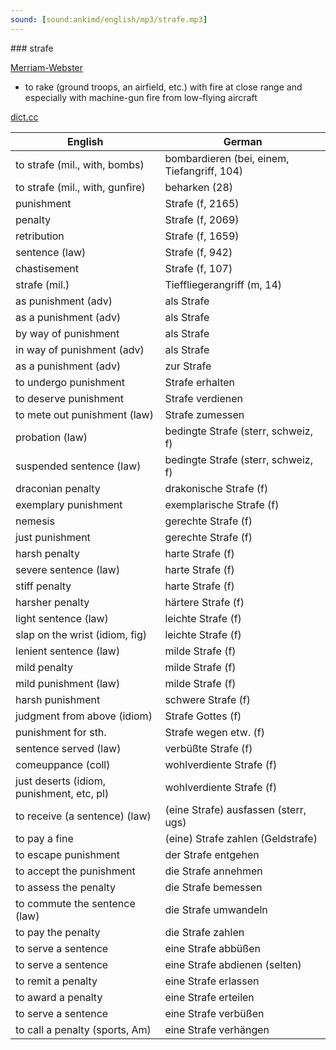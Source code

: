 ```yaml
---
sound: [sound:ankimd/english/mp3/strafe.mp3]
---
```


\### strafe

[Merriam-Webster](https://www.merriam-webster.com/dictionary/strafe)

- to rake (ground troops, an airfield, etc.) with fire at close range and especially with machine-gun fire from low-flying aircraft

[dict.cc](https://www.dict.cc/strafe)

| English        | German       |
| -------------- | ------------ |
| to strafe (mil., with, bombs) | bombardieren (bei, einem, Tiefangriff, 104) |
| to strafe (mil., with, gunfire) | beharken (28) |
| punishment | Strafe (f, 2165) |
| penalty | Strafe (f, 2069) |
| retribution | Strafe (f, 1659) |
| sentence (law) | Strafe (f, 942) |
| chastisement | Strafe (f, 107) |
| strafe (mil.) | Tieffliegerangriff (m, 14) |
| as punishment (adv) | als Strafe |
| as a punishment (adv) | als Strafe |
| by way of punishment | als Strafe |
| in way of punishment (adv) | als Strafe |
| as a punishment (adv) | zur Strafe |
| to undergo punishment | Strafe erhalten |
| to deserve punishment | Strafe verdienen |
| to mete out punishment (law) | Strafe zumessen |
| probation (law) | bedingte Strafe (sterr, schweiz, f) |
| suspended sentence (law) | bedingte Strafe (sterr, schweiz, f) |
| draconian penalty | drakonische Strafe (f) |
| exemplary punishment | exemplarische Strafe (f) |
| nemesis | gerechte Strafe (f) |
| just punishment | gerechte Strafe (f) |
| harsh penalty | harte Strafe (f) |
| severe sentence (law) | harte Strafe (f) |
| stiff penalty | harte Strafe (f) |
| harsher penalty | härtere Strafe (f) |
| light sentence (law) | leichte Strafe (f) |
| slap on the wrist (idiom, fig) | leichte Strafe (f) |
| lenient sentence (law) | milde Strafe (f) |
| mild penalty | milde Strafe (f) |
| mild punishment (law) | milde Strafe (f) |
| harsh punishment | schwere Strafe (f) |
| judgment from above (idiom) | Strafe Gottes (f) |
| punishment for sth. | Strafe wegen etw. (f) |
| sentence served (law) | verbüßte Strafe (f) |
| comeuppance (coll) | wohlverdiente Strafe (f) |
| just deserts (idiom, punishment, etc, pl) | wohlverdiente Strafe (f) |
| to receive (a sentence) (law) | (eine Strafe) ausfassen (sterr, ugs) |
| to pay a fine | (eine) Strafe zahlen (Geldstrafe) |
| to escape punishment | der Strafe entgehen |
| to accept the punishment | die Strafe annehmen |
| to assess the penalty | die Strafe bemessen |
| to commute the sentence (law) | die Strafe umwandeln |
| to pay the penalty | die Strafe zahlen |
| to serve a sentence | eine Strafe abbüßen |
| to serve a sentence | eine Strafe abdienen (selten) |
| to remit a penalty | eine Strafe erlassen |
| to award a penalty | eine Strafe erteilen |
| to serve a sentence | eine Strafe verbüßen |
| to call a penalty (sports, Am) | eine Strafe verhängen |
